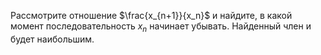 Рассмотрите отношение $\frac{x_{n+1}}{x_n}$ и найдите, в какой момент последовательность $x_n$ начинает убывать. Найденный член и будет наибольшим.
